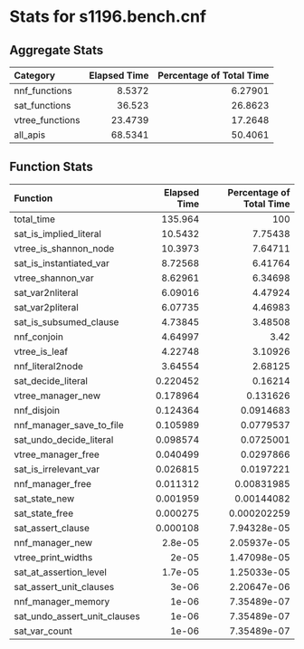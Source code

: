 # Stats for s1196.bench.cnf

## Aggregate Stats

| Category        |   Elapsed Time |   Percentage of Total Time |
|:----------------|---------------:|---------------------------:|
| nnf_functions   |         8.5372 |                    6.27901 |
| sat_functions   |        36.523  |                   26.8623  |
| vtree_functions |        23.4739 |                   17.2648  |
| all_apis        |        68.5341 |                   50.4061  |

## Function Stats

| Function                     |   Elapsed Time |   Percentage of Total Time |
|:-----------------------------|---------------:|---------------------------:|
| total_time                   |     135.964    |              100           |
| sat_is_implied_literal       |      10.5432   |                7.75438     |
| vtree_is_shannon_node        |      10.3973   |                7.64711     |
| sat_is_instantiated_var      |       8.72568  |                6.41764     |
| vtree_shannon_var            |       8.62961  |                6.34698     |
| sat_var2nliteral             |       6.09016  |                4.47924     |
| sat_var2pliteral             |       6.07735  |                4.46983     |
| sat_is_subsumed_clause       |       4.73845  |                3.48508     |
| nnf_conjoin                  |       4.64997  |                3.42        |
| vtree_is_leaf                |       4.22748  |                3.10926     |
| nnf_literal2node             |       3.64554  |                2.68125     |
| sat_decide_literal           |       0.220452 |                0.16214     |
| vtree_manager_new            |       0.178964 |                0.131626    |
| nnf_disjoin                  |       0.124364 |                0.0914683   |
| nnf_manager_save_to_file     |       0.105989 |                0.0779537   |
| sat_undo_decide_literal      |       0.098574 |                0.0725001   |
| vtree_manager_free           |       0.040499 |                0.0297866   |
| sat_is_irrelevant_var        |       0.026815 |                0.0197221   |
| nnf_manager_free             |       0.011312 |                0.00831985  |
| sat_state_new                |       0.001959 |                0.00144082  |
| sat_state_free               |       0.000275 |                0.000202259 |
| sat_assert_clause            |       0.000108 |                7.94328e-05 |
| nnf_manager_new              |       2.8e-05  |                2.05937e-05 |
| vtree_print_widths           |       2e-05    |                1.47098e-05 |
| sat_at_assertion_level       |       1.7e-05  |                1.25033e-05 |
| sat_assert_unit_clauses      |       3e-06    |                2.20647e-06 |
| nnf_manager_memory           |       1e-06    |                7.35489e-07 |
| sat_undo_assert_unit_clauses |       1e-06    |                7.35489e-07 |
| sat_var_count                |       1e-06    |                7.35489e-07 |

